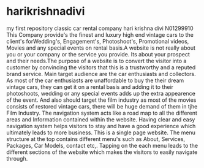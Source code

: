 # harikrishnadivi
my first repository classic car rental company
hari krishna divi
N01299910
This Company provide's the finest and luxury high end vintage cars to the client's forWedding's, Engagement's, Photoshoot's, Promotional videos, Movies and any special events on rental basis.A website is not really about you or your company or the service you provide. Its about your prospect and their needs.The purpose of a website is to convert the visitor into a customer by convincing the visitors that this is a trustworthy and a reputed brand service.
Main target audience are the car enthusiasts and collectors. As most of the car enthusiasts are unaffordable to buy the their dream vintage cars, they can get it on a rental basis and adding it to their photoshoots, wedding or any special events adds up the extra appearence of the event. And also should target the film industry as most of the movies consists of restored vintage cars, there will be huge demand of them in tjhe Film Industry.
The navigation system acts like a road map to all the different areas and Information contained within the website. Having clear and easy navigation system helps visitors to stay and have a good experience which ultimately leads to more business. This is a single page website. The menu structure at the top contains different menu's such as About, Services, Packages, Car Models, contact etc,. Tapping on the each menu leads to the different sections of the website which makes the visitors to easily navigate through.
